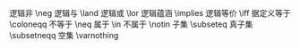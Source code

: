 逻辑非 \neg
逻辑与 \land
逻辑或 \lor
逻辑蕴涵 \implies
逻辑等价 \iff
据定义等于 \coloneqq
不等于 \neq
属于 \in
不属于 \notin
子集 \subseteq
真子集 \subsetneqq
空集 \varnothing